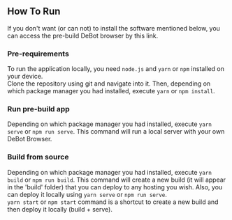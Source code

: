 ## How To Run
If you don't want (or can not) to install the software mentioned below, you can access the pre-build DeBot browser by this link.

### Pre-requirements  
To run the application locally, you need `node.js` and `yarn` or `npm` installed on your device.  
Clone the repository using git and navigate into it. Then, depending on which package manager you had installed, execute `yarn` or `npm install`.

### Run pre-build app
Depending on which package manager you had installed, execute `yarn serve` or `npm run serve`. This command will run a local server with your own DeBot Browser. 

### Build from source
Depending on which package manager you had installed, execute `yarn build` or `npm run build`. This command will create a new build (it will appear in the 'build' folder) that you can deploy to any hosting you wish. Also, you can deploy it locally using `yarn serve` or `npm run serve`.  
`yarn start` or `npm start` command is a shortcut to create a new build and then deploy it locally (build + serve).
